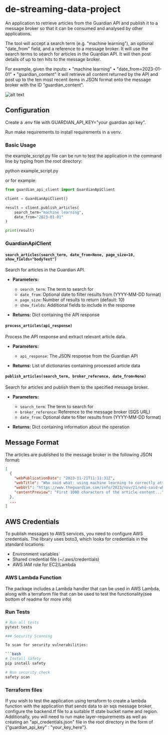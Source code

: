 # de-streaming-data-project
An application to retrieve articles from the Guardian API and publish it to a message broker so that it
can be consumed and analysed by other applications.

The tool will accept a search term (e.g. "machine learning"), an optional
"date_from" field, and a reference to a message broker. 
It will use the search
terms to search for articles in the Guardian API. 
It will then post details of up
to ten hits to the message broker.

For example, given the inputs:
• "machine learning"
• "date_from=2023-01-01"
• "guardian_content" it will retrieve all content returned by the API and
post up to the ten most recent items in JSON format onto the
message broker with the ID "guardian_content".

![alt text](https://github.com/Fiarzen/Streaming-data-project/pic02.jpg "Diagram")


## Configuration

Create a .env file with GUARDIAN_API_KEY="your guardian api key".

Run make requirements to install requirements in a venv.

### Basic Usage
the example_script.py file can be run to test the application in the command line by typing from the root directory:

python example_script.py 

or for example:
```python
from guardian_api_client import GuardianApiClient

client = GuardianApiClient()

result = client.publish_articles(
    search_term="machine learning",
    date_from="2023-01-01"
)

print(result)
```



### GuardianApiClient


#### `search_articles(search_term, date_from=None, page_size=10, show_fields="bodyText")`
Search for articles in the Guardian API.

- **Parameters:**
  - `search_term`: The term to search for
  - `date_from`: Optional date to filter results from (YYYY-MM-DD format)
  - `page_size`: Number of results to return (default: 10)
  - `show_fields`: Additional fields to include in the response

- **Returns:** Dict containing the API response

#### `process_articles(api_response)`
Process the API response and extract relevant article data.

- **Parameters:**
  - `api_response`: The JSON response from the Guardian API

- **Returns:** List of dictionaries containing processed article data

#### `publish_articles(search_term, broker_reference, date_from=None)`
Search for articles and publish them to the specified message broker.

- **Parameters:**
  - `search_term`: The term to search for
  - `broker_reference`: Reference to the message broker (SQS URL)
  - `date_from`: Optional date to filter results from (YYYY-MM-DD format)

- **Returns:** Dict containing information about the operation

## Message Format

The articles are published to the message broker in the following JSON format:

```json
[
  {
    "webPublicationDate": "2023-11-21T11:11:31Z",
    "webTitle": "Who said what: using machine learning to correctly attribute quotes",
    "webUrl": "https://www.theguardian.com/info/2023/nov/21/who-said-what-using-machine-learning-to-correctly-attribute-quotes",
    "contentPreview": "First 1000 characters of the article content..."
  },
  ...
]
```
## AWS Credentials

To publish messages to AWS services, you need to configure AWS credentials. The library uses boto3, which looks for credentials in the standard locations:
- Environment variables
- Shared credential file (~/.aws/credentials)
- AWS IAM role for EC2/Lambda

### AWS Lambda Function

The package includes a Lambda handler that can be used in AWS Lambda, along with a terraform file that can be used to test the functionality(see bottom of readme for more info)




### Run Tests

```bash
# Run all tests
pytest tests

### Security Scanning

To scan for security vulnerabilities:

```bash
# Install safety
pip install safety

# Run security check
safety scan
```

### Terraform files

If you wish to test the application using terraform to create a lambda function with the application that sends data to an sqs message broker, configure the backend.tf file to a suitable tf state bucket name and region. Additionally, you will need to run make layer-requirements as well as creating an "api_credentials.json" file in the root directory in the form of {"guardian_api_key" :  "your_key_here"}.